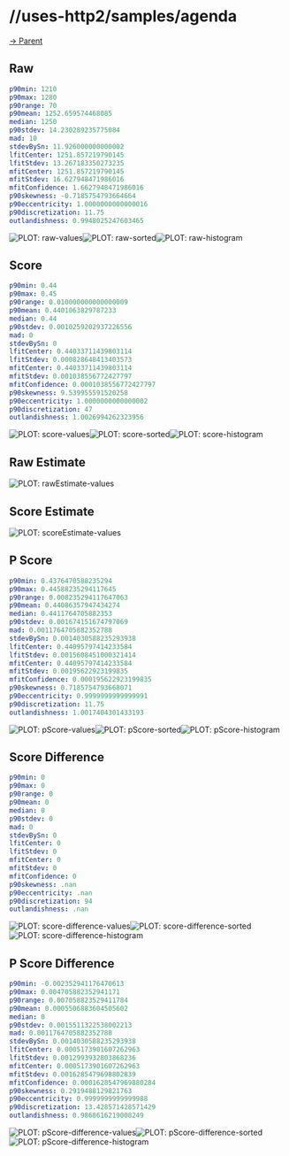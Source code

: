 
# //uses-http2/samples/agenda

[→ Parent](../..)


## Raw


```yaml
p90min: 1210
p90max: 1280
p90range: 70
p90mean: 1252.659574468085
median: 1250
p90stdev: 14.230289235775084
mad: 10
stdevBySn: 11.926000000000002
lfitCenter: 1251.857219790145
lfitStdev: 13.267183350273235
mfitCenter: 1251.857219790145
mfitStdev: 16.627948471986016
mfitConfidence: 1.6627948471986016
p90skewness: -0.7185754793664664
p90eccentricity: 1.0000000000000016
p90discretization: 11.75
outlandishness: 0.9948025247603465

```

![PLOT: raw-values](./raw/values.svg)![PLOT: raw-sorted](./raw/sorted.svg)![PLOT: raw-histogram](./raw/histogram.svg)
## Score


```yaml
p90min: 0.44
p90max: 0.45
p90range: 0.010000000000000009
p90mean: 0.4401063829787233
median: 0.44
p90stdev: 0.0010259202937226556
mad: 0
stdevBySn: 0
lfitCenter: 0.44033711439803114
lfitStdev: 0.000828648413403573
mfitCenter: 0.44033711439803114
mfitStdev: 0.001038556772427797
mfitConfidence: 0.0001038556772427797
p90skewness: 9.539955591520258
p90eccentricity: 1.0000000000000002
p90discretization: 47
outlandishness: 1.0026994262323956

```

![PLOT: score-values](./score/values.svg)![PLOT: score-sorted](./score/sorted.svg)![PLOT: score-histogram](./score/histogram.svg)
## Raw Estimate

![PLOT: rawEstimate-values](./rawEstimate/values.svg)
## Score Estimate

![PLOT: scoreEstimate-values](./scoreEstimate/values.svg)
## P Score


```yaml
p90min: 0.4376470588235294
p90max: 0.44588235294117645
p90range: 0.008235294117647063
p90mean: 0.44086357947434274
median: 0.4411764705882353
p90stdev: 0.001674151674797069
mad: 0.0011764705882352788
stdevBySn: 0.0014030588235293938
lfitCenter: 0.44095797414233584
lfitStdev: 0.0015608451000321414
mfitCenter: 0.44095797414233584
mfitStdev: 0.00195622923199835
mfitConfidence: 0.000195622923199835
p90skewness: 0.7185754793668071
p90eccentricity: 0.9999999999999991
p90discretization: 11.75
outlandishness: 1.0017404301433193

```

![PLOT: pScore-values](./pScore/values.svg)![PLOT: pScore-sorted](./pScore/sorted.svg)![PLOT: pScore-histogram](./pScore/histogram.svg)
## Score Difference


```yaml
p90min: 0
p90max: 0
p90range: 0
p90mean: 0
median: 0
p90stdev: 0
mad: 0
stdevBySn: 0
lfitCenter: 0
lfitStdev: 0
mfitCenter: 0
mfitStdev: 0
mfitConfidence: 0
p90skewness: .nan
p90eccentricity: .nan
p90discretization: 94
outlandishness: .nan

```

![PLOT: score-difference-values](./score-difference/values.svg)![PLOT: score-difference-sorted](./score-difference/sorted.svg)![PLOT: score-difference-histogram](./score-difference/histogram.svg)
## P Score Difference


```yaml
p90min: -0.002352941176470613
p90max: 0.004705882352941171
p90range: 0.007058823529411784
p90mean: 0.0005506883604505602
median: 0
p90stdev: 0.0015511322538002213
mad: 0.0011764705882352788
stdevBySn: 0.0014030588235293938
lfitCenter: 0.0005173901607262963
lfitStdev: 0.0012993932803868236
mfitCenter: 0.0005173901607262963
mfitStdev: 0.0016285479698802839
mfitConfidence: 0.0001628547969880284
p90skewness: 0.2919488129821763
p90eccentricity: 0.9999999999999988
p90discretization: 13.428571428571429
outlandishness: 0.9868616219008249

```

![PLOT: pScore-difference-values](./pScore-difference/values.svg)![PLOT: pScore-difference-sorted](./pScore-difference/sorted.svg)![PLOT: pScore-difference-histogram](./pScore-difference/histogram.svg)